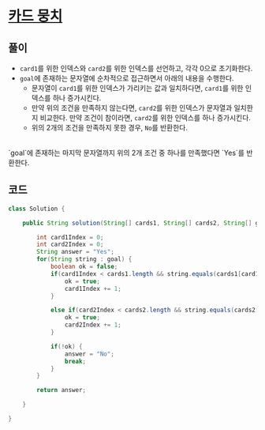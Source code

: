 # [카드 뭉치](https://school.programmers.co.kr/learn/courses/30/lessons/159994)

## 풀이

- `card1`를 위한 인덱스와 `card2`를 위한 인덱스를 선언하고, 각각 0으로 초기화한다.
- `goal`에 존재하는 문자열에 순차적으로 접근하면서 아래의 내용을 수행한다.
  - 문자열이 `card1`를 위한 인덱스가 가리키는 값과 일치하다면, `card1`를 위한 인덱스를 하나 증가시킨다.
  - 만약 위의 조건을 만족하지 않는다면, `card2`를 위한 인덱스가 문자열과 일치한지 비교한다. 만약 조건이 참이라면, `card2`를 위한 인덱스를 하나 증가시킨다.
  - 위의 2개의 조건을 만족하지 못한 경우, `No`를 반환한다.

<br/>
`goal`에 존재하는 마지막 문자열까지 위의 2개 조건 중 하나를 만족했다면 `Yes`를 반환한다.

<br/>

## 코드
```java
class Solution {

    public String solution(String[] cards1, String[] cards2, String[] goal) {

        int card1Index = 0;
        int card2Index = 0;
        String answer = "Yes";
        for(String string : goal) {
            boolean ok = false;
            if(card1Index < cards1.length && string.equals(cards1[card1Index])) {
                ok = true;
                card1Index += 1;
            }

            else if(card2Index < cards2.length && string.equals(cards2[card2Index])) {
                ok = true;
                card2Index += 1;
            }

            if(!ok) {
                answer = "No";
                break;
            }
        }

        return answer;

    }

}
```

 